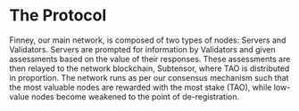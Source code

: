 # The Protocol

Finney, our main network, is composed of two types of nodes: Servers and Validators. Servers are prompted for information by Validators and given assessments based on the value of their responses. These assessments are then relayed to the network blockchain, Subtensor, where TAO is distributed in proportion. The network runs as per our consensus mechanism such that the most valuable nodes are rewarded with the most stake (TAO), while low-value nodes become weakened to the point of de-registration.
